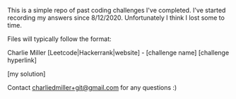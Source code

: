 This is a simple repo of past coding challenges I've completed. I've started recording my answers since 8/12/2020.
Unfortunately I think I lost some to time.

Files will typically follow the format:

Charlie Miller
[Leetcode|Hackerrank|website] - [challenge name]
[challenge hyperlink]

[my solution]

Contact charliedmiller+git@gmail.com for any questions :)

